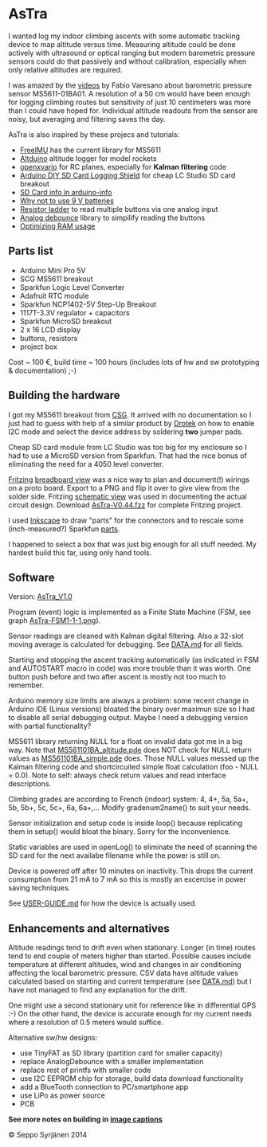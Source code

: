 AsTra
=====

I wanted log my indoor climbing ascents with some automatic tracking
device to map altitude versus time. Measuring altitude could be done
actively with ultrasound or optical ranging but modern barometric
pressure sensors could do that passively and without calibration,
especially when only relative altitudes are required.

I was amazed by the
[videos](http://www.varesano.net/blog/fabio/ms5611-01ba-arduino-library-first-developments-results)
by Fabio Varesano about barometric pressure sensor MS5611-01BA01. A
resolution of a 50 cm would have been enough for logging climbing
routes but sensitivity of just 10 centimeters was more than I could
have hoped for. Individual altitude readouts from the sensor are noisy,
but averaging and filtering saves the day.

AsTra is also inspired by these projecs and tutorials:

* [FreeIMU](http://www.varesano.net/projects/hardware/FreeIMU) has the current library for MS5611
* [Altduino](http://www.altduino.de/) altitude logger for model rockets
* [openxvario](https://code.google.com/p/openxvario/) for RC planes, especially for **Kalman filtering** code
* [Arduino DIY SD Card Logging Shield](http://www.instructables.com/id/Arduino-DIY-SD-Card-Logging-Shield/) for cheap LC Studio SD card breakout
* [SD Card info in arduino-info](http://arduino-info.wikispaces.com/SD-Cards)
* [Why not to use 9 V batteries](http://cybergibbons.com/uncategorized/arduino-misconceptions-6-a-9v-battery-is-a-good-power-source/)
* [Resistor ladder](http://tronixstuff.com/2011/01/11/tutorial-using-analog-input-for-multiple-buttons/) to read multiple buttons via one analog input
* [Analog debounce](https://github.com/MatCat/AnalogDebounce) library to simpilify reading the buttons
* [Optimizing RAM usage](http://learn.adafruit.com/memories-of-an-arduino/optimizing-sram)

Parts list
----------

- Arduino Mini Pro 5V
- SCG MS5611 breakout
- Sparkfun Logic Level Converter
- Adafruit RTC module
- Sparkfun NCP1402-5V Step-Up Breakout
- 1117T-3.3V regulator + capacitors
- Sparkfun MicroSD breakout
- 2 x 16 LCD display
- buttons, resistors
- project box

Cost ~ 100 €, build time ~ 100 hours (includes lots of hw and sw prototyping & documentation) ;-)

Building the hardware
---------------------

I got my MS5611 breakout from
[CSG](http://www.csgshop.com/category.php?id_category=10). It arrived
with no documentation so I just had to guess with help of a similar
product by
[Drotek](http://www.drotek.fr/shop/en/home/44-ms5611-pressure-barometric-board.html)
on how to enable I2C mode and select the device address by soldering
**two** jumper pads.

Cheap SD card module from LC Studio was too big for my enclosure so I had to
use a MicroSD version from Sparkfun. That had the nice bonus of
eliminating the need for a 4050 level converter.

[Fritzing](http://fritzing.org/home/) [breadboard
view](AsTra-V0.44_bb.png) was a nice way
to plan and document(!) wirings on a proto board. Export to a PNG and
flip it over to give view from the solder side. Fritzing [schematic
view](AsTra-V0.44_schem.png) was
used in documenting the actual circuit design. Download
[AsTra-V0.44.fzz](AsTra-V0.44.fzz) for
complete Fritzing project.

I used [Inkscape](http://www.inkscape.org/en/) to draw "parts" for the
connectors and to rescale some (inch-measured?) Sparkfun
[parts](https://github.com/adafruit/Fritzing-Library/blob/master/parts/2.2%20TFT%20with%20MicroSD%20Breakout.fzpz).

I happened to select a box that was just big enough for all stuff
needed. My hardest build this far, using only hand tools.

Software 
--------

Version: [AsTra_V1.0](AsTra_V1_01.ino)

Program (event) logic is implemented as a Finite State Machine (FSM, see
graph [AsTra-FSM1-1-1.png](AsTra-FSM1-1-1.png)).

Sensor readings are cleaned with Kalman digital filtering. Also a
32-slot moving average is calculated for debugging. See [DATA.md](DATA.md) for
all fields. 

Starting and stopping the ascent tracking automatically (as indicated
in FSM and AUTOSTART macro in code) was more trouble than it was
worth. One button push before and two after ascent is mostly not too
much to remember. 

Arduino memory size limits are always a problem: some recent change in
Arduino IDE (Linux versions) bloated the binary over maximun size so I
had to disable all serial debugging output. Maybe I need a debugging
version with partial functionality?

MS5611 library returning NULL for a float on invalid data got me in a
big way. Note that
[MS561101BA_altitude.pde](https://github.com/PaulStoffregen/FreeIMU/blob/master/libraries/MS561101BA/examples/MS561101BA_altitude/MS561101BA_altitude.pde)
does NOT check for NULL return values as
[MS561101BA_simple.pde](https://github.com/PaulStoffregen/FreeIMU/blob/master/libraries/MS561101BA/examples/MS561101BA_simple/MS561101BA_simple.pde)
does. Those NULL values messed up the Kalman filtering code and
shortcircuited simple float calculation (foo - NULL = 0.0). Note to
self: always check return values and read interface descriptions.

Climbing grades are according to French (indoor) system: 4, 4+, 5a,
5a+, 5b, 5b+, 5c, 5c+, 6a, 6a+,... Modify gradenum2name() to suit your
needs.

Sensor initialization and setup code is inside loop() because
replicating them in setup() would bloat the binary. Sorry for the
inconvenience.

Static variables are used in openLog() to eliminate the need of scanning
the SD card for the next availabe filename while the power is still on.

Device is powered off after 10 minutes on inactivity. This drops the
current consumption from 21 mA to 7 mA so this is mostly an
excercise in power saving techniques.

See [USER-GUIDE.md](USER-GUIDE.md) for how the device is actually used.

Enhancements and alternatives
-----------------------------

Altitude readings tend to drift even when stationary. Longer (in time)
routes tend to end couple of meters higher than started. Possible
causes include temperature at different altitudes, wind and changes in
air conditioning affecting the local barometric pressure. CSV data
have altitude values calculated based on starting and current
temperature (see [DATA.md](DATA.md)) but I have not managed to find any
explanation for the drift.

One might use a second stationary unit for reference like in
differential GPS :-) On the other hand, the device is accurate enough
for my current needs where a resolution of 0.5 meters would suffice.

Alternative sw/hw designs:

* use TinyFAT as SD library (partition card for smaller capacity)
* replace AnalogDebounce with a smaller implementation
* replace rest of printfs with smaller code
* use I2C EEPROM chip for storage, build data download functionality
* add a BlueTooth connection to PC/smartphone app
* use LiPo as power source
* PCB

**See more notes on building in [image captions](pars.kuvat.fi/kuvat/AsTra/)**

&copy; Seppo Syrjänen 2014
